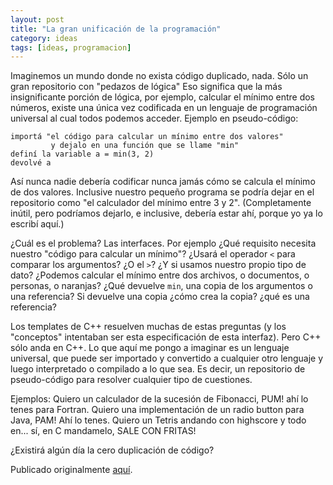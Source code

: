 ```yaml
---
layout: post
title: "La gran unificación de la programación"
category: ideas
tags: [ideas, programacion]
---
```


Imaginemos un mundo donde no exista código duplicado, nada. Sólo un
gran repositorio con "pedazos de lógica" Eso significa que la más
insignificante porción de lógica, por ejemplo, calcular el mínimo
entre dos números, existe una única vez codificada en un lenguaje de
programación universal al cual todos podemos acceder. Ejemplo en
pseudo-código:

    importá "el código para calcular un mínimo entre dos valores"
             y dejalo en una función que se llame "min"
    definí la variable a = min(3, 2)
    devolvé a

Así nunca nadie debería codificar nunca jamás cómo se calcula el
mínimo de dos valores. Inclusive nuestro pequeño programa se podría
dejar en el repositorio como "el calculador del mínimo entre 3 y
2". (Completamente inútil, pero podríamos dejarlo, e inclusive,
debería estar ahí, porque yo ya lo escribí aquí.)

¿Cuál es el problema? Las interfaces. Por ejemplo ¿Qué requisito
necesita nuestro "código para calcular un mínimo"? ¿Usará el operador
`<` para comparar los argumentos? ¿O el `>`? ¿Y si usamos nuestro
propio tipo de dato? ¿Podemos calcular el mínimo entre dos archivos, o
documentos, o personas, o naranjas? ¿Qué devuelve `min`, una copia de
los argumentos o una referencia? Si devuelve una copia ¿cómo crea la
copia? ¿qué es una referencia?

Los templates de C++ resuelven muchas de estas preguntas (y los
"conceptos" intentaban ser esta especificación de esta interfaz). Pero
C++ sólo anda en C++. Lo que aquí me pongo a imaginar es un lenguaje
universal, que puede ser importado y convertido a cualquier otro
lenguaje y luego interpretado o compilado a lo que sea. Es decir, un
repositorio de pseudo-código para resolver cualquier tipo de
cuestiones.

Ejemplos: Quiero un calculador de la sucesión de Fibonacci, PUM! ahí
lo tenes para Fortran. Quiero una implementación de un radio button
para Java, PAM! Ahí lo tenes. Quiero un Tetris andando con highscore y
todo en... sí, en C mandamelo, SALE CON FRITAS!

¿Existirá algún día la cero duplicación de código?

Publicado originalmente [aquí](https://plus.google.com/109465192499995663692/posts/GVGDyMjLu2o).
